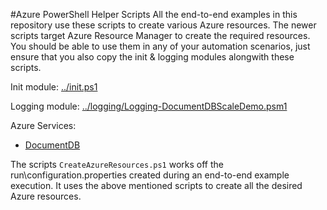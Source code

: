#Azure PowerShell Helper Scripts
All the end-to-end examples in this repository use these scripts to create various Azure resources. The newer scripts target Azure Resource Manager to create the required resources.
You should be able to use them in any of your automation scenarios, just ensure that you also copy the init & logging modules alongwith these scripts.

Init module: [../init.ps1](../init.ps1)

Logging module: [../logging/Logging-DocumentDBScaleDemo.psm1](../logging/Logging-DocumentDBScaleDemo.psm1)

Azure Services:
* [DocumentDB](DocumentDB)

The scripts ```CreateAzureResources.ps1``` works off the run\configuration.properties created during an end-to-end example execution.
It uses the above mentioned scripts to create all the desired Azure resources.
